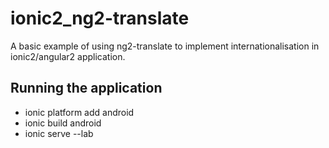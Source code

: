 # ionic2_ng2-translate

A basic example of using ng2-translate to implement internationalisation in ionic2/angular2 application.

## Running the application
* ionic platform add android
* ionic build android
* ionic serve --lab
